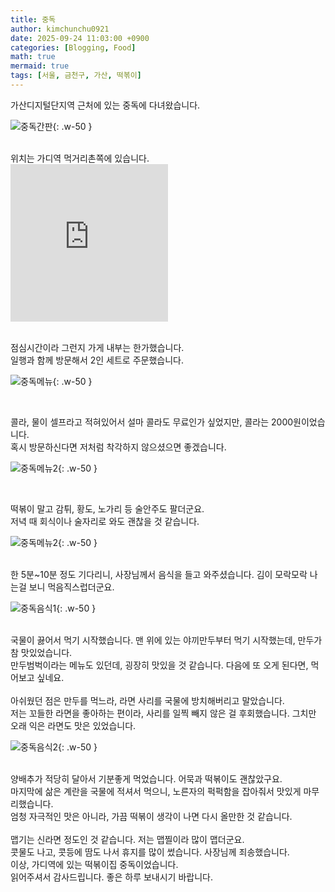 ```yaml
---
title: 중독
author: kimchunchu0921
date: 2025-09-24 11:03:00 +0900
categories: [Blogging, Food]
math: true
mermaid: true
tags: [서울, 금천구, 가산, 떡볶이]
---
```


가산디지털단지역 근처에 있는 중독에 다녀왔습니다. 

![중독간판](/assets/img/post/2025-09/1.jpeg){: .w-50 }

<br/>
위치는 가디역 먹거리촌쪽에 있습니다. 


<div style="display: flex; justify-content: start; align-items: center; width: 100%; "><iframe src="https://www.google.com/maps/embed?pb=!1m18!1m12!1m3!1d3166.1699186456885!2d126.87645527610177!3d37.480316429067194!2m3!1f0!2f0!3f0!3m2!1i1024!2i768!4f13.1!3m3!1m2!1s0x357b615401b1c41f%3A0xb07c584470b8aa62!2z7KSR64-F67O47KCQ!5e0!3m2!1sko!2skr!4v1758682569473!5m2!1sko!2skr" width="50%"  style="aspect-ratio: 1 / 1; border:0;" allowfullscreen="" loading="lazy" referrerpolicy="no-referrer-when-downgrade"></iframe></div>

<br/>

점심시간이라 그런지 가게 내부는 한가했습니다.<br/>
일행과 함께 방문해서 2인 세트로 주문했습니다.

![중독메뉴](/assets/img/post/2025-09/3.jpeg){: .w-50 } 

<br/>

콜라, 물이 셀프라고 적혀있어서 설마 콜라도 무료인가 싶었지만, 콜라는 2000원이었습니다.<br/> 
혹시 방문하신다면 저처럼 착각하지 않으셨으면 좋겠습니다.

![중독메뉴2](/assets/img/post/2025-09/2.jpeg){: .w-50 } 

<br/>

떡볶이 말고 감튀, 황도, 노가리 등 술안주도 팔더군요.<br/> 
저녁 때 회식이나 술자리로 와도 괜찮을 것 같습니다. 

![중독메뉴2](/assets/img/post/2025-09/4.jpeg){: .w-50 } 

<br/>
한 5분~10분 정도 기다리니, 사장님께서 음식을 들고 와주셨습니다. 김이 모락모락 나는걸 보니 먹음직스럽더군요.

![중독음식1](/assets/img/post/2025-09/5.jpeg){: .w-50 }

<br/>
국물이 끓어서 먹기 시작했습니다. 맨 위에 있는 야끼만두부터 먹기 시작했는데, 만두가 참 맛있었습니다.<br/> 
만두범벅이라는 메뉴도 있던데, 굉장히 맛있을 것 같습니다. 다음에 또 오게 된다면, 먹어보고 싶네요.<br/> <br/> 
아쉬웠던 점은 만두를 먹느라, 라면 사리를 국물에 방치해버리고 말았습니다. <br/>
저는 꼬들한 라면을 좋아하는 편이라, 사리를 일찍 빼지 않은 걸 후회했습니다. 그치만 오래 익은 라면도 맛은 있었습니다.

![중독음식2](/assets/img/post/2025-09/6.jpeg){: .w-50 }

<br/>
양배추가 적당히 달아서 기분좋게 먹었습니다. 어묵과 떡볶이도 괜찮았구요. <br/>
마지막에 삶은 계란을 국물에 적셔서 먹으니, 노른자의 퍽퍽함을 잡아줘서 맛있게 마무리했습니다. <br/>
엄청 자극적인 맛은 아니라, 가끔 떡볶이 생각이 나면 다시 올만한 것 같습니다.<br/> 

<br/>
맵기는 신라면 정도인 것 같습니다. 저는 맵찔이라 많이 맵더군요. <br/>
콧물도 나고, 콧등에 땀도 나서 휴지를 많이 썼습니다. 사장님께 죄송했습니다. 

<br/> 
이상, 가디역에 있는 떡볶이집 중독이었습니다. <br/> 
읽어주셔서 감사드립니다. 좋은 하루 보내시기 바랍니다.
